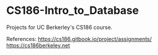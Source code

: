 # CS186-Intro_to_Database

Projects for UC Berkerley's CS186 course. 

References:
https://cs186.gitbook.io/project/assignments/
https://cs186berkeley.net
